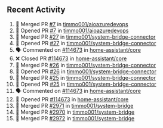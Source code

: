 ## Recent Activity

<!--START_SECTION:activity-->
1. 🎉 Merged PR [#7](https://github.com/timmo001/aioazuredevops/pull/7) in [timmo001/aioazuredevops](https://github.com/timmo001/aioazuredevops)
2. 💪 Opened PR [#7](https://github.com/timmo001/aioazuredevops/pull/7) in [timmo001/aioazuredevops](https://github.com/timmo001/aioazuredevops)
3. 🎉 Merged PR [#27](https://github.com/timmo001/system-bridge-connector/pull/27) in [timmo001/system-bridge-connector](https://github.com/timmo001/system-bridge-connector)
4. 💪 Opened PR [#27](https://github.com/timmo001/system-bridge-connector/pull/27) in [timmo001/system-bridge-connector](https://github.com/timmo001/system-bridge-connector)
5. 🗣 Commented on [#114673](https://github.com/home-assistant/core/issues/114673) in [home-assistant/core](https://github.com/home-assistant/core)
6. ❌ Closed PR [#114673](https://github.com/home-assistant/core/pull/114673) in [home-assistant/core](https://github.com/home-assistant/core)
7. 🎉 Merged PR [#26](https://github.com/timmo001/system-bridge-connector/pull/26) in [timmo001/system-bridge-connector](https://github.com/timmo001/system-bridge-connector)
8. 💪 Opened PR [#26](https://github.com/timmo001/system-bridge-connector/pull/26) in [timmo001/system-bridge-connector](https://github.com/timmo001/system-bridge-connector)
9. 🎉 Merged PR [#25](https://github.com/timmo001/system-bridge-connector/pull/25) in [timmo001/system-bridge-connector](https://github.com/timmo001/system-bridge-connector)
10. 💪 Opened PR [#25](https://github.com/timmo001/system-bridge-connector/pull/25) in [timmo001/system-bridge-connector](https://github.com/timmo001/system-bridge-connector)
11. 🗣 Commented on [#114673](https://github.com/home-assistant/core/issues/114673) in [home-assistant/core](https://github.com/home-assistant/core)
12. 💪 Opened PR [#114673](https://github.com/home-assistant/core/pull/114673) in [home-assistant/core](https://github.com/home-assistant/core)
13. 🎉 Merged PR [#2971](https://github.com/timmo001/system-bridge/pull/2971) in [timmo001/system-bridge](https://github.com/timmo001/system-bridge)
14. 🎉 Merged PR [#2970](https://github.com/timmo001/system-bridge/pull/2970) in [timmo001/system-bridge](https://github.com/timmo001/system-bridge)
15. 🎉 Merged PR [#2972](https://github.com/timmo001/system-bridge/pull/2972) in [timmo001/system-bridge](https://github.com/timmo001/system-bridge)
<!--END_SECTION:activity-->
